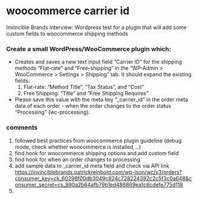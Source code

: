 # woocommerce carrier id
Invincible Brands interview: Wordpress test for a plugin that will add some custom fields to woocommerce shipping methods


### Create a small WordPress/WooCommerce plugin which:

+ Creates and saves a new text input field “Carrier ID” for the shipping methods
  “Flat-rate” and “Free-shipping” in the “WP-Admin > WooCommerce > Settings > Shipping” tab.
  It should expand the existing fields:
    1. Flat-rate: “Method Title”, “Tax Status”, and “Cost”
    2. Free Shipping: “Title” and “Free Shipping Requires”
+ Please save this value with the meta key “_carrier_id” in the order meta data of each order - when the order changes to the order status “Processing” (wc-processing).



### comments

1. followed best practices from woocommerce plugin guideline (debug mode, check whether woocommerce is installed, ..)
2. find hook for woocommerce shipping options and add custom field
3. find hook for when an order changes to processing
4. add sample data to _carrier_id meta field and check via API link https://invinciblebrands.patrickreinbold.com/wp-json/wc/v3/orders?consumer_key=ck_60298f00db3049c824c728224392c2c5f3c0a648&consumer_secret=cs_890a2b64afb79b1ed486869ea1c6cdefe775d118
5. 